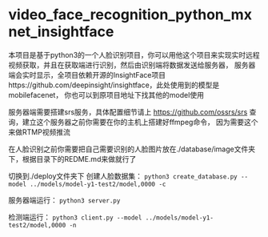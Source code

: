 # video_face_recognition_python_mxnet_insightface
本项目是基于python3的一个人脸识别项目，你可以用他这个项目来实现实时远程视频获取，并且在获取端进行识别，然后由识别端将数据发送给服务器，
服务器端会实时显示，全项目依赖开源的InsightFace项目https://github.com/deepinsight/insightface，此处使用到的模型是mobilefacenet，
你也可以到原项目地址下找其他的model使用

服务器端需要搭建srs服务，具体配置细节请上 https://github.com/ossrs/srs 查询，建立这个服务器之前你需要在你的主机上搭建好ffmpeg命令，
因为需要这个来做RTMP视频推流


在人脸识别之前你需要把自己需要识别的人脸图片放在./database/image文件夹下，根据目录下的REDME.md来做就行了

切换到./deploy文件夹下
创建人脸数据集：
`python3 create_database.py --model ../models/model-y1-test2/model,0000 -c`

服务器端运行：
`python3 server.py`

检测端运行：
`python3 client.py --model ../models/model-y1-test2/model,0000 -n`
